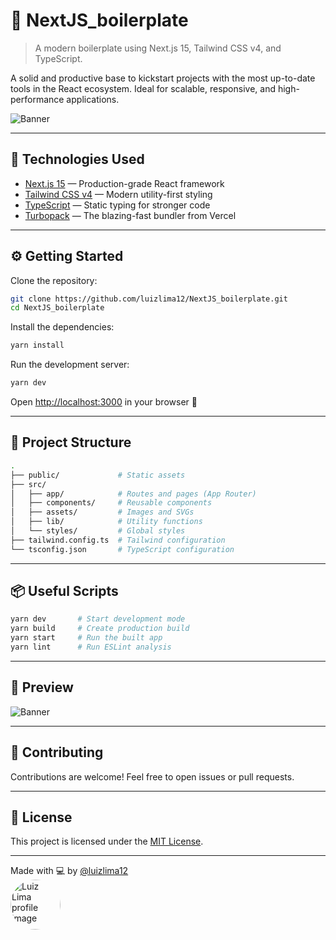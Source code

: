 # 🚀 NextJS_boilerplate

> A modern boilerplate using Next.js 15, Tailwind CSS v4, and TypeScript.

A solid and productive base to kickstart projects with the most up-to-date tools in the React ecosystem. Ideal for scalable, responsive, and high-performance applications.

![Banner](https://raw.githubusercontent.com/luizlima12/NextJS_boilerplate/main/public/preview.png)

---

## 💠 Technologies Used

- [Next.js 15](https://nextjs.org/) — Production-grade React framework
- [Tailwind CSS v4](https://tailwindcss.com/blog/tailwindcss-v4) — Modern utility-first styling
- [TypeScript](https://www.typescriptlang.org/) — Static typing for stronger code
- [Turbopack](https://turbo.build/pack) — The blazing-fast bundler from Vercel

---

## ⚙️ Getting Started

Clone the repository:

```bash
git clone https://github.com/luizlima12/NextJS_boilerplate.git
cd NextJS_boilerplate
```

Install the dependencies:

```bash
yarn install
```

Run the development server:

```bash
yarn dev
```

Open [http://localhost:3000](http://localhost:3000) in your browser 🚀

---

## 📁 Project Structure

```bash
.
├── public/             # Static assets
├── src/
│   ├── app/            # Routes and pages (App Router)
│   ├── components/     # Reusable components
│   ├── assets/         # Images and SVGs
│   ├── lib/            # Utility functions
│   └── styles/         # Global styles
├── tailwind.config.ts  # Tailwind configuration
└── tsconfig.json       # TypeScript configuration
```

---

## 📦 Useful Scripts

```bash
yarn dev       # Start development mode
yarn build     # Create production build
yarn start     # Run the built app
yarn lint      # Run ESLint analysis
```

---

## 📸 Preview

![Banner](https://raw.githubusercontent.com/luizlima12/NextJS_boilerplate/blob/main/client/public/banner.png)

---

## 🤝 Contributing

Contributions are welcome! Feel free to open issues or pull requests.

---

## 📄 License

This project is licensed under the [MIT License](LICENSE).

---

Made with 💻 by [@luizlima12](https://github.com/luizlima12)<br>
<img src="https://github.com/luizlima12.png" width="80" height="80" style="border-radius: 9999px;" alt="Luiz Lima profile image" />
